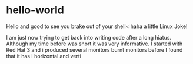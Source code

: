 # hello-world

Hello and good to see you brake out of your shell< haha a little Linux Joke!

I am just now trying to get back into writing code after a long hiatus. Although my time before was short it was very informative. I started with Red Hat 3 and i produced several monitors burnt monitors before I found that it has I horizontal and verti
